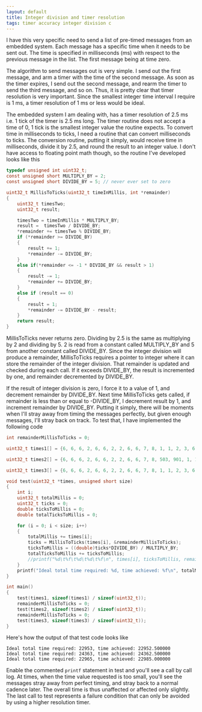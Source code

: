 ```yaml
---
layout: default
title: Integer division and timer resolution
tags: timer accuracy integer division c
---
```


I have this very specific need to send a list of pre-timed messages from an embedded system. Each message has a specific time when it needs to be sent out. The time is specified in milliseconds (ms) with respect to the previous message in the list. The first message being at time zero.

The algorithm to send messages out is very simple. I send out the first message, and arm a timer with the time of the second message. As soon as the timer expires, I send out the second message, and rearm the timer to send the third message, and so on. Thus, it is pretty clear that timer resolution is very important. Since the smallest integer time interval I require is 1 ms, a timer resolution of 1 ms or less would be ideal.

The embedded system I am dealing with, has a timer resolution of 2.5 ms i.e. 1 tick of the timer is 2.5 ms long. The timer routine does not accept a time of 0, 1 tick is the smallest integer value the routine expects. To convert time in milliseconds to ticks, I need a routine that can convert milliseconds to ticks. The conversion routine, putting it simply, would receive time in milliseconds, divide it by 2.5, and round the result to an integer value. I don't have access to floating point math though, so the routine I've developed looks like this

```c
typedef unsigned int uint32_t;
const unsigned short MULTIPLY_BY = 2;
const unsigned short DIVIDE_BY = 5; // never ever set to zero

uint32_t MillisToTicks(uint32_t timeInMillis, int *remainder)
{
    uint32_t timesTwo;
    uint32_t result;

    timesTwo = timeInMillis * MULTIPLY_BY;
    result =  timesTwo / DIVIDE_BY;
    *remainder += timesTwo % DIVIDE_BY;
    if (*remainder >= DIVIDE_BY)
    {
        result += 1;
        *remainder -= DIVIDE_BY;
    }
    else if(*remainder <= -1 * DIVIDE_BY && result > 1)
    {
        result -= 1;
        *remainder += DIVIDE_BY;
    }
    else if (result == 0)
    {
        result = 1;
        *remainder -= DIVIDE_BY - result;
    }
    return result;
}
```

MillisToTicks never returns zero. Dividing by 2.5 is the same as multiplying by 2 and dividing by 5\. 2 is read from a constant called MULTIPLY_BY and 5 from another constant called DIVIDE_BY. Since the integer division will produce a remainder, MillisToTicks requires a pointer to integer where it can store the remainder of the integer division. That remainder is updated and checked during each call. If it exceeds DIVIDE_BY, the result is incremented by one, and remainder decremented by DIVIDE_BY.

If the result of integer division is zero, I force it to a value of 1, and decrement remainder by DIVIDE_BY. Next time MillisToTicks gets called, if remainder is less than or equal to -DIVIDE_BY, I decrement result by 1, and increment remainder by DIVIDE_BY. Putting it simply, there will be moments when I'll stray away from timing the messages perfectly, but given enough messages, I'll stray back on track. To test that, I have implemented the following code

```c
int remainderMillisToTicks = 0;

uint32_t times1[] = {6, 6, 6, 2, 6, 6, 2, 2, 6, 6, 7, 8, 1, 1, 2, 3, 6, 20, 30, 9, 30, 100, 3000, 1, 1, 8000, 10000, 23, 1, 1, 19, 6, 5, 26, 201, 503, 901};

uint32_t times2[] = {6, 6, 6, 2, 6, 6, 2, 2, 6, 6, 7, 8, 503, 901, 1, 1, 1, 1, 1, 1, 1, 1, 2, 3, 6, 20, 30, 9, 30, 100, 3000, 1, 1, 8000, 10000, 23, 1, 1, 19, 6, 5, 26, 201, 503, 901};

uint32_t times3[] = {6, 6, 6, 2, 6, 6, 2, 2, 6, 6, 7, 8, 1, 1, 2, 3, 6, 20, 30, 9, 30, 100, 3000, 8000, 10000, 23, 19, 6, 5, 26, 201, 503, 901, 1, 1, 1, 2, 1, 1, 1, 1, 1, 1, 1, 1, 1, 1, 1};

void test(uint32_t *times, unsigned short size)
{
    int i;
    uint32_t totalMillis = 0;
    uint32_t ticks = 0;
    double ticksToMillis = 0;
    double totalTicksToMillis = 0;

    for (i = 0; i < size; i++)
    {
        totalMillis += times[i];
        ticks = MillisToTicks(times[i], &remainderMillisToTicks);
        ticksToMillis = ((double)ticks*DIVIDE_BY) / MULTIPLY_BY;
        totalTicksToMillis += ticksToMillis;
        //printf("%d\t%f\t%d\t%d\t%f\n", times[i], ticksToMillis, remainderMillisToTicks, totalMillis, totalTicksToMillis);
    }
    printf("Ideal total time required: %d, time achieved: %f\n", totalMillis, totalTicksToMillis);
}

int main()
{
    test(times1, sizeof(times1) / sizeof(uint32_t));
    remainderMillisToTicks = 0;
    test(times2, sizeof(times2) / sizeof(uint32_t));
    remainderMillisToTicks = 0;
    test(times3, sizeof(times3) / sizeof(uint32_t));
}
```

Here's how the output of that test code looks like

```text
Ideal total time required: 22953, time achieved: 22952.500000
Ideal total time required: 24363, time achieved: 24362.500000
Ideal total time required: 22965, time achieved: 22985.000000
```

Enable the commented `printf` statement in test and you'll see a call by call log. At times, when the time value requested is too small, you'll see the messages stray away from perfect timing, and stray back to a normal cadence later. The overall time is thus unaffected or affected only slightly. The last call to test represents a failure condition that can only be avoided by using a higher resolution timer.
